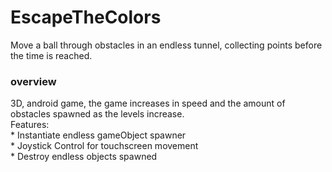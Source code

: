# EscapeTheColors
Move a ball through obstacles in an endless tunnel, collecting points before the time is reached.
<h3>overview</h3>
3D, android game, the game increases in speed and the amount of obstacles spawned as the levels increase.
<br />
Features:
<br />* Instantiate endless gameObject spawner
<br />* Joystick Control for touchscreen movement
<br />* Destroy endless objects spawned
